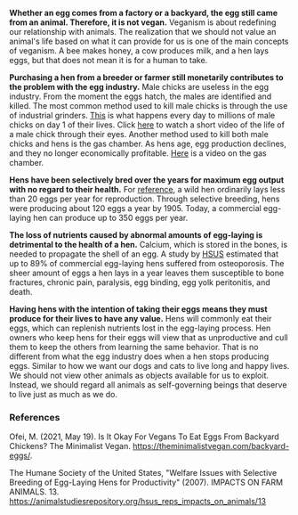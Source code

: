 **Whether an egg comes from a factory or a backyard, the egg still came from an animal. Therefore, it is not vegan.** Veganism is about redefining our relationship with animals. The realization that we should not value an animal's life based on what it can provide for us is one of the main concepts of veganism. A bee makes honey, a cow produces milk, and a hen lays eggs, but that does not mean it is for a human to take.

**Purchasing a hen from a breeder or farmer still monetarily contributes to the problem with the egg industry.** Male chicks are useless in the egg industry. From the moment the eggs hatch, the males are identified and killed. The most common method used to kill male chicks is through the use of industrial grinders. [This](https://youtu.be/4yaOVvzkyA8list=PLtc3iQTP5EZ8aCW1DoNj36M6dxgc2QWGk) is what happens every day to millions of male chicks on day 1 of their lives. Click [here](https://youtu.be/SIfNhf2TWFA?list=PLtc3iQTP5EZ8aCW1DoNj36M6dxgc2QWGk) to watch a short video of the life of a male chick through their eyes. Another method used to kill both male chicks and hens is the gas chamber. As hens age, egg production declines, and they no longer economically profitable. [Here](https://youtu.be/1ndUMTlmcvElist=PLtc3iQTP5EZ8aCW1DoNj36M6dxgc2QWGk) is a video on the gas chamber.

**Hens have been selectively bred over the years for maximum egg output with no regard to their health.** For [reference](https://theminimalistvegan.com/backyard-eggs/), a wild hen ordinarily lays less than 20 eggs per year for reproduction. Through selective breeding, hens were producing about 120 eggs a year by 1905. Today, a commercial egg-laying hen can produce up to 350 eggs per year. 

**The loss of nutrients caused by abnormal amounts of egg-laying is detrimental to the health of a hen.** Calcium, which is stored in the bones, is needed to propagate the shell of an egg. A study by [HSUS](https://www.humanesociety.org/sites/default/files/docs/hsus-report-breeding-egg-welfiss.pdf) estimated that up to 89% of commercial egg-laying hens suffered from osteoporosis. The sheer amount of eggs a hen lays in a year leaves them susceptible to bone fractures, chronic pain, paralysis, egg binding, egg yolk peritonitis, and death.

**Having hens with the intention of taking their eggs means they must produce for their lives to have any value.** Hens will commonly eat their eggs, which can replenish nutrients lost in the egg-laying process. Hen owners who keep hens for their eggs will view that as unproductive and cull them to keep the others from learning the same behavior. That is no different from what the egg industry does when a hen stops producing eggs. Similar to how we want our dogs and cats to live long and happy lives. We should not view other animals as objects available for us to exploit. Instead, we should regard all animals as self-governing beings that deserve to live just as much as we do.

### References

Ofei, M. (2021, May 19). Is It Okay For Vegans To Eat Eggs From Backyard Chickens? The Minimalist Vegan. https://theminimalistvegan.com/backyard-eggs/. 

The Humane Society of the United States, "Welfare Issues with Selective Breeding of Egg-Laying Hens for Productivity" (2007). IMPACTS ON FARM ANIMALS. 13.
https://animalstudiesrepository.org/hsus_reps_impacts_on_animals/13

